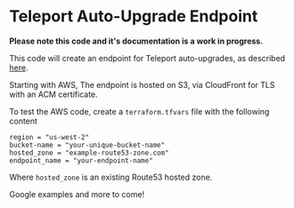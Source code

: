 # Teleport Auto-Upgrade Endpoint

**Please note this code and it's documentation is a work in progress.**

This code will create an endpoint for Teleport auto-upgrades, as described [here](https://goteleport.com/docs/management/operations/self-hosted-automatic-agent-updates/?scope=enterprise).

Starting with AWS, The endpoint is hosted on S3, via CloudFront for TLS with an ACM certificate. 

To test the AWS code, create a `terraform.tfvars` file with the following content
```
region = "us-west-2"
bucket-name = "your-unique-bucket-name"
hosted_zone = "example-route53-zone.com"
endpoint_name = "your-endpoint-name"
```
Where `hosted_zone` is an existing Route53 hosted zone.

Google examples and more to come!


